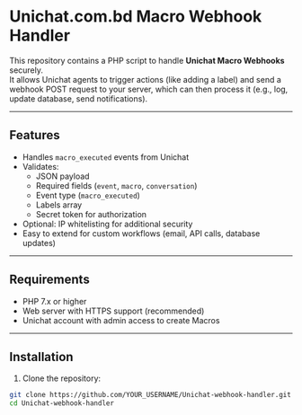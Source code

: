 # Unichat.com.bd Macro Webhook Handler

This repository contains a PHP script to handle **Unichat Macro Webhooks** securely.  
It allows Unichat agents to trigger actions (like adding a label) and send a webhook POST request to your server, which can then process it (e.g., log, update database, send notifications).

---

## Features

- Handles `macro_executed` events from Unichat
- Validates:
  - JSON payload
  - Required fields (`event`, `macro`, `conversation`)
  - Event type (`macro_executed`)
  - Labels array
  - Secret token for authorization
- Optional: IP whitelisting for additional security
- Easy to extend for custom workflows (email, API calls, database updates)

---

## Requirements

- PHP 7.x or higher
- Web server with HTTPS support (recommended)
- Unichat account with admin access to create Macros

---

## Installation

1. Clone the repository:

```bash
git clone https://github.com/YOUR_USERNAME/Unichat-webhook-handler.git
cd Unichat-webhook-handler
